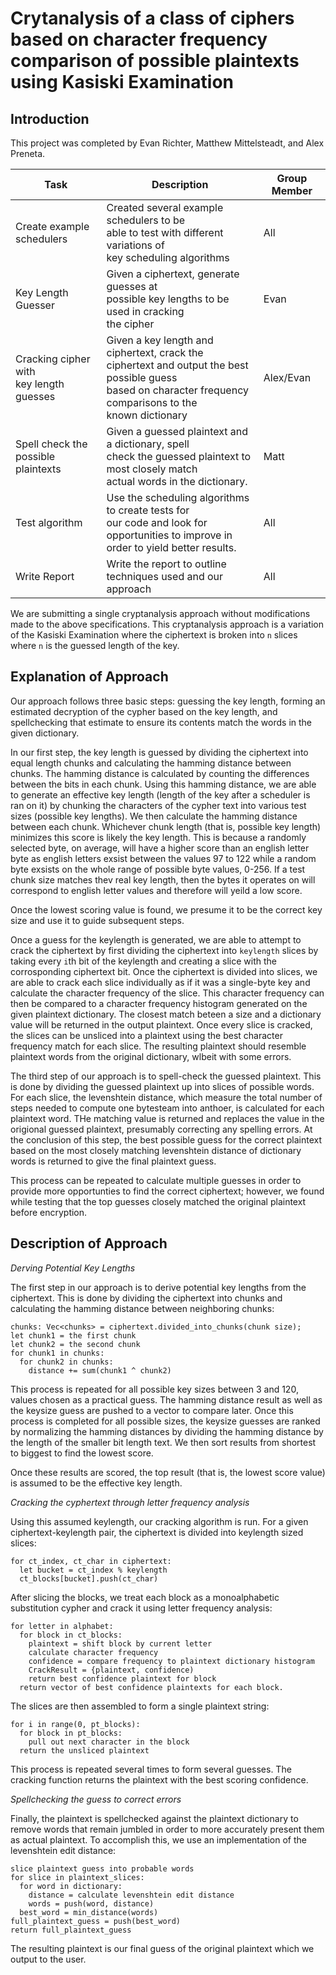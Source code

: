 # Crytanalysis of a class of ciphers based on character frequency comparison of possible plaintexts using Kasiski Examination

## Introduction

This project was completed by Evan Richter, Matthew Mittelsteadt, and Alex Preneta.                                                                                                        

| Task                                        | Description                                                                                                                                                             | Group Member |
|---------------------------------------------|-------------------------------------------------------------------------------------------------------------------------------------------------------------------------|--------------|
| Create example schedulers                   | Created several example schedulers to be <br>able to test with different variations of <br>key scheduling algorithms                                                    | All          |
| Key Length Guesser                          | Given a ciphertext, generate guesses at <br>possible key lengths to be used in cracking <br>the cipher                                                                  | Evan         |
| Cracking cipher with <br>key length guesses | Given a key length and ciphertext, crack the <br>ciphertext and output the best possible guess <br>based on character frequency comparisons to the <br>known dictionary | Alex/Evan    |
| Spell check the possible <br>plaintexts     | Given a guessed plaintext and a dictionary, spell<br>check the guessed plaintext to most closely match <br>actual words in the dictionary.                              | Matt         |
| Test algorithm                              | Use the scheduling algorithms to create tests for <br>our code and look for opportunities to improve in <br>order to yield better results.                              | All          |
| Write Report                                | Write the report to outline techniques used and our approach                                                                                                            | All          |

We are submitting a single cryptanalysis approach without modifications made to
the above specifications. This cryptanalysis approach is a variation of the
Kasiski Examination where the ciphertext is broken into `n` slices where `n` is
the guessed length of the key.

## Explanation of Approach

Our approach follows three basic steps: guessing the key length, forming an
estimated decryption of the cypher based on the key length, and spellchecking
that estimate to ensure its contents match the words in the given dictionary. 

In our first step, the key length is guessed by dividing the ciphertext into
equal length chunks and calculating the hamming distance between chunks. The
hamming distance is calculated by counting the differences between the bits in
each chunk. Using this hamming distance, we are able to generate an effective
key length (length of the key after a scheduler is ran on it) by chunking the
characters of the cypher text into various test sizes (possible key lengths). We
then  calculate the hamming distance between each chunk. Whichever chunk length
(that is, possible key length) minimizes this score is likely the key length.
This is because a randomly selected byte, on average, will have a higher score
than an english letter byte as english letters exsist between the values 97 to
122 while a random byte exsists on the whole range of possible byte values,
0-256. If a test chunk size matches thev real key length, then the bytes it
operates on will correspond to english letter values and therefore will yeild a
low score. 

Once the lowest scoring value is found, we presume it to be the correct key size
and use it to guide subsequent steps. 

Once a guess for the keylength is generated, we are able to attempt to crack the
ciphertext by first dividing the ciphertext into  `keylength` slices by taking
every `i`th bit of the keylength and creating a slice with the corrosponding
ciphertext bit. Once the ciphertext is divided into slices, we are able to crack
each slice individually as if it was a single-byte key and calculate the
character frequency of the slice. This character frequency can then be compared
to a character frequency histogram generated on the given plaintext dictionary.
The closest match beteen a size and a dictionary value will be returned in the
output plaintext. Once every slice is cracked, the slices can be unsliced into a
plaintext using the best character frequency match for each slice. The resulting
plaintext should resemble plaintext words from the original dictionary, wlbeit
with some errors.

The third step of our approach is to spell-check the guessed plaintext. This is
done by dividing the guessed plaintext up into slices of possible words. For
each slice, the levenshtein distance, which measure the total number of steps
needed to compute one bytesteam into anthoer, is calculated for each  plaintext
word. THe matching value is returned and replaces the value in the origional
guessed plaintext, presumably correcting any spelling errors. At the conclusion
of this step, the best possible guess for the correct plaintext based on the
most closely matching levenshtein distance of dictionary words is returned to
give the final plaintext guess.  

This process can be repeated to calculate multiple guesses in order to provide
more opportunties to find the correct ciphertext; however, we found while
testing that the top guesses closely matched the original plaintext before
encryption. 

## Description of Approach

*Derving Potential Key Lengths*

The first step in our approach is to derive potential key lengths from the
ciphertext.  This is done by dividing the ciphertext into chunks and calculating
the hamming distance between neighboring chunks:

```
chunks: Vec<chunks> = ciphertext.divided_into_chunks(chunk size);
let chunk1 = the first chunk
let chunk2 = the second chunk
for chunk1 in chunks:
  for chunk2 in chunks:
    distance += sum(chunk1 ^ chunk2)
```

This process is repeated for all possible key sizes between 3 and 120, values
chosen as a practical guess. The hamming distance result as well as the keysize
guess are pushed to a vector to compare later. Once this process is completed
for all possible sizes, the keysize guesses are ranked by normalizing the
hamming distances by dividing the hamming distance by the length of the smaller
bit length text. We then sort results from shortest to biggest to find the
lowest score. 


Once these results are scored, the top result (that is, the lowest score value)
is assumed to be the effective key length. 

*Cracking the cyphertext through letter frequency analysis*

Using this assumed keylength, our cracking algorithm is run. For a given
ciphertext-keylength pair, the ciphertext is divided into keylength sized
slices:

```
for ct_index, ct_char in ciphertext:
  let bucket = ct_index % keylength
  ct_blocks[bucket].push(ct_char)
```

After slicing the blocks, we treat each block as a monoalphabetic substitution
cypher and crack it using letter frequency analysis:

```
for letter in alphabet:
  for block in ct_blocks:
    plaintext = shift block by current letter
    calculate character frequency
    confidence = compare frequency to plaintext dictionary histogram
    CrackResult = {plaintext, confidence)
    return best confidence plaintext for block
  return vector of best confidence plaintexts for each block.
```

The slices are then assembled to form a single plaintext string:

```
for i in range(0, pt_blocks):
  for block in pt_blocks:
    pull out next character in the block
  return the unsliced plaintext
```

This process is repeated several times to form several guesses. The cracking
function returns the plaintext with the best scoring confidence.

*Spellchecking the guess to correct errors*

Finally, the plaintext is spellchecked against the plaintext dictionary to
remove words that remain jumbled in order to more accurately present them as
actual plaintext. To accomplish this, we use an implementation of the
levenshtein edit distance:

```
slice plaintext guess into probable words
for slice in plaintext_slices:
  for word in dictionary:
    distance = calculate levenshtein edit distance
    words = push(word, distance)
  best_word = min_distance(words)
full_plaintext_guess = push(best_word)
return full_plaintext_guess
```

The resulting plaintext is our final guess of the original plaintext which we
output to the user.
